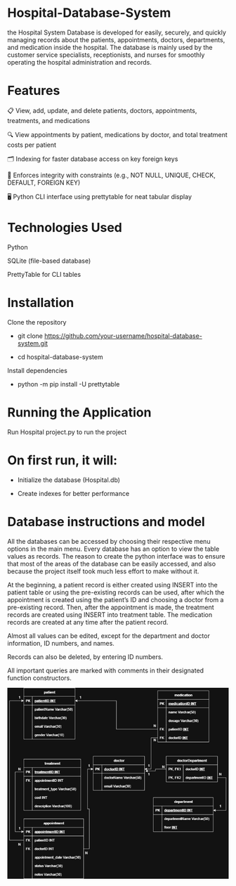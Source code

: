 # Hospital-Database-System
the Hospital System Database is developed for easily, securely, and quickly managing records about the patients, appointments, doctors, departments, and medication inside the hospital. The database is mainly used by the customer service specialists, receptionists, and nurses for smoothly operating the hospital administration and records. 

# Features

📋 View, add, update, and delete patients, doctors, appointments, treatments, and medications

🔍 View appointments by patient, medications by doctor, and total treatment costs per patient

🗂 Indexing for faster database access on key foreign keys

🧾 Enforces integrity with constraints (e.g., NOT NULL, UNIQUE, CHECK, DEFAULT, FOREIGN KEY)

🖥 Python CLI interface using prettytable for neat tabular display

# Technologies Used

Python

SQLite (file-based database)

PrettyTable for CLI tables

# Installation

Clone the repository

- git clone https://github.com/your-username/hospital-database-system.git

- cd hospital-database-system

Install dependencies

- python -m pip install -U prettytable

# Running the Application

Run Hospital project.py to run the project

# On first run, it will:

- Initialize the database (Hospital.db)

- Create indexes for better performance

# Database instructions and model

All the databases can be accessed by choosing their respective menu options in the main menu. Every
database has an option to view the table values as records. The reason to create the python
interface was to ensure that most of the areas of the database can be easily accessed, and
also because the project itself took much less effort to make without it.

At the beginning, a patient record is either created using INSERT into the patient table or
using the pre-existing records can be used, after which the appointment is created using the
patient’s ID and choosing a doctor from a pre-existing record. Then, after the appointment
is made, the treatment records are created using INSERT into treatment table. The
medication records are created at any time after the patient record.

Almost all values can be edited, except for the department and doctor information, ID
numbers, and names.

Records can also be deleted, by entering ID numbers.

All important queries are marked with comments in their designated function constructors.

![alt text](<Hospital (1).jpg>)